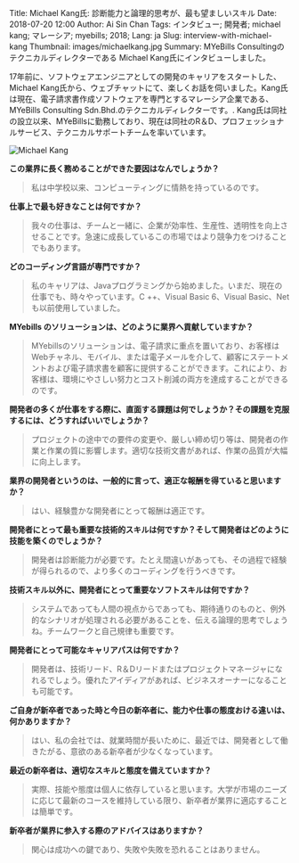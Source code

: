 Title: Michael Kang氏: 診断能力と論理的思考が、最も望ましいスキル
Date: 2018-07-20 12:00
Author: Ai Sin Chan
Tags: インタビュー; 開発者; michael kang; マレーシア; myebills; 2018;
Lang: ja
Slug: interview-with-michael-kang
Thumbnail: images/michaelkang.jpg
Summary: MYeBills Consultingのテクニカルディレクターである Michael Kang氏にインタビューしました。

 
17年前に、ソフトウェアエンジニアとしての開発のキャリアをスタートした、Michael Kang氏から、ウェブチャットにて、楽しくお話を伺いました。Kang氏は現在、電子請求書作成ソフトウェアを専門とするマレーシア企業である、MYeBills Consulting Sdn.Bhd.のテクニカルディレクターです。. Kang氏は同社の設立以来、MYeBillsに勤務しており、現在は同社のR＆D、プロフェッショナルサービス、テクニカルサポートチームを率いています。

![Michael Kang]({filename}/images/michaelkang.jpg)

**この業界に長く務めることができた要因はなんでしょうか？**

> 私は中学校以来、コンピューティングに情熱を持っているのです。

**仕事上で最も好きなことは何ですか？**

> 我々の仕事は、チームと一緒に、企業が効率性、生産性、透明性を向上させることです。急速に成長しているこの市場ではより競争力をつけることでもあります。

**どのコーディング言語が専門ですか？**

> 私のキャリアは、Javaプログラミングから始めました。いまだ、現在の仕事でも、時々やっています。C ++、Visual Basic 6、Visual Basic、Netも以前使用していました。

**MYebills のソリューションは、どのように業界へ貢献していますか？**

> MYebillsのソリューションは、電子請求に重点を置いており、お客様はWebチャネル、モバイル、または電子メールを介して、顧客にステートメントおよび電子請求書を顧客に提供することができます。これにより、お客様は、環境にやさしい努力とコスト削減の両方を達成することができるのです。

**開発者の多くが仕事をする際に、直面する課題は何でしょうか？その課題を克服するには、どうすればいいでしょうか？**

> プロジェクトの途中での要件の変更や、厳しい締め切り等は、開発者の作業と作業の質に影響します。適切な技術文書があれば、作業の品質が大幅に向上します。

**業界の開発者というのは、一般的に言って、適正な報酬を得ていると思いますか？**

> はい、経験豊かな開発者にとって報酬は適正です。

**開発者にとって最も重要な技術的スキルは何ですか？そして開発者はどのように技能を築くのでしょうか？**

> 開発者は診断能力が必要です。たとえ間違いがあっても、その過程で経験が得られるので、より多くのコーディングを行うべきです。

**技術スキル以外に、開発者にとって重要なソフトスキルは何ですか？**

> システムであっても人間の視点からであっても、期待通りのものと、例外的なシナリオが処理される必要があることを、伝える論理的思考でしょうね。チームワークと自己規律も重要です。

**開発者にとって可能なキャリアパスは何ですか？**

> 開発者は、技術リード、R＆Dリードまたはプロジェクトマネージャになれるでしょう。優れたアイディアがあれば、ビジネスオーナーになることも可能です。

**ご自身が新卒者であった時と今日の新卒者に、能力や仕事の態度おける違いは、何かありますか？**

> はい、私の会社では、就業時間が長いために、最近では、開発者として働きたがる、意欲のある新卒者が少なくなっています。

**最近の新卒者は、適切なスキルと態度を備えていますか？**

> 実際、技能や態度は個人に依存していると思います。大学が市場のニーズに応じて最新のコースを維持している限り、新卒者が業界に適応することは簡単です。

**新卒者が業界に参入する際のアドバイスはありますか？**

> 関心は成功への鍵であり、失敗や失敗を恐れることはありません。

 
